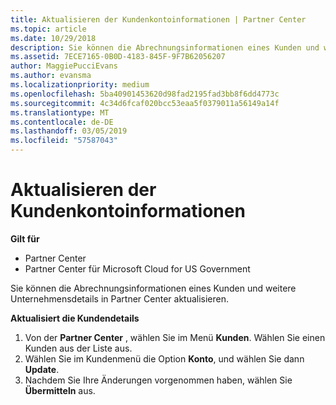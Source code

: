```yaml
---
title: Aktualisieren der Kundenkontoinformationen | Partner Center
ms.topic: article
ms.date: 10/29/2018
description: Sie können die Abrechnungsinformationen eines Kunden und weitere Unternehmensdetails in Partner Center aktualisieren.
ms.assetid: 7ECE7165-0B0D-4183-845F-9F7B62056207
author: MaggiePucciEvans
ms.author: evansma
ms.localizationpriority: medium
ms.openlocfilehash: 5ba40901453620d98fad2195fad3bb8f6dd4773c
ms.sourcegitcommit: 4c34d6fcaf020bcc53eaa5f0379011a56149a14f
ms.translationtype: MT
ms.contentlocale: de-DE
ms.lasthandoff: 03/05/2019
ms.locfileid: "57587043"
---
```

# <a name="update-customer-account-info"></a>Aktualisieren der Kundenkontoinformationen

**Gilt für**

-  Partner Center
-  Partner Center für Microsoft Cloud for US Government


Sie können die Abrechnungsinformationen eines Kunden und weitere Unternehmensdetails in Partner Center aktualisieren.

**Aktualisiert die Kundendetails**

1.  Von der **Partner Center** , wählen Sie im Menü **Kunden**. Wählen Sie einen Kunden aus der Liste aus.
2.  Wählen Sie im Kundenmenü die Option **Konto**, und wählen Sie dann **Update**.
3.  Nachdem Sie Ihre Änderungen vorgenommen haben, wählen Sie **Übermitteln** aus.

 

 



